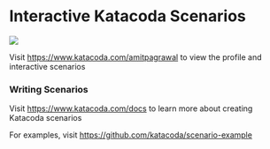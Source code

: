 # Interactive Katacoda Scenarios

[![](http://shields.katacoda.com/katacoda/amitpagrawal/count.svg)](https://www.katacoda.com/amitpagrawal "Get your profile on Katacoda.com")

Visit https://www.katacoda.com/amitpagrawal to view the profile and interactive scenarios

### Writing Scenarios
Visit https://www.katacoda.com/docs to learn more about creating Katacoda scenarios

For examples, visit https://github.com/katacoda/scenario-example
